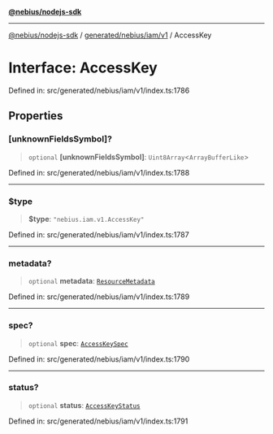 [**@nebius/nodejs-sdk**](../../../../../README.md)

***

[@nebius/nodejs-sdk](../../../../../README.md) / [generated/nebius/iam/v1](../README.md) / AccessKey

# Interface: AccessKey

Defined in: src/generated/nebius/iam/v1/index.ts:1786

## Properties

### \[unknownFieldsSymbol\]?

> `optional` **\[unknownFieldsSymbol\]**: `Uint8Array`\<`ArrayBufferLike`\>

Defined in: src/generated/nebius/iam/v1/index.ts:1788

***

### $type

> **$type**: `"nebius.iam.v1.AccessKey"`

Defined in: src/generated/nebius/iam/v1/index.ts:1787

***

### metadata?

> `optional` **metadata**: [`ResourceMetadata`](../../../common/v1/interfaces/ResourceMetadata.md)

Defined in: src/generated/nebius/iam/v1/index.ts:1789

***

### spec?

> `optional` **spec**: [`AccessKeySpec`](AccessKeySpec.md)

Defined in: src/generated/nebius/iam/v1/index.ts:1790

***

### status?

> `optional` **status**: [`AccessKeyStatus`](AccessKeyStatus.md)

Defined in: src/generated/nebius/iam/v1/index.ts:1791
